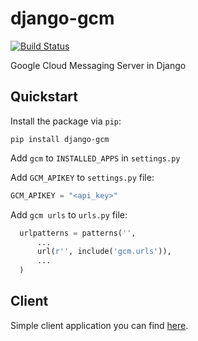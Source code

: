 django-gcm
==========
[![Build Status](https://travis-ci.org/bogdal/django-gcm.png?branch=master)](https://travis-ci.org/bogdal/django-gcm)

Google Cloud Messaging Server in Django

Quickstart
-------

Install the package via ``pip``:

    pip install django-gcm
    
Add <code>gcm</code> to <code>INSTALLED_APPS</code> in <code>settings.py</code>

Add <code>GCM_APIKEY</code> to <code>settings.py</code> file:

```python
GCM_APIKEY = "<api_key>"
```


Add <code>gcm urls</code> to <code>urls.py</code> file:

```python
  urlpatterns = patterns('',
      ...
      url(r'', include('gcm.urls')),
      ...
  )
```

Client
------

Simple client application you can find <a href='https://github.com/bogdal/pager'>here</a>.


